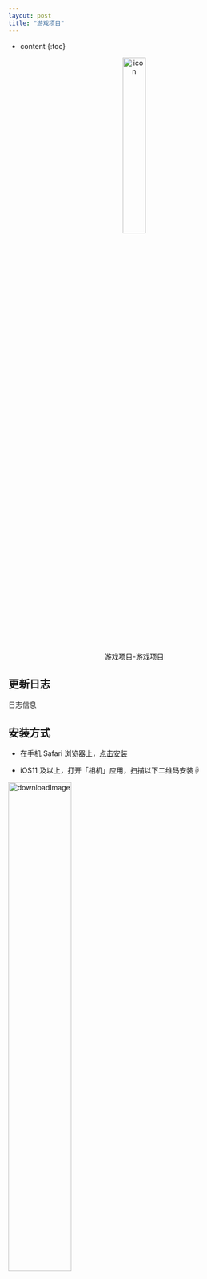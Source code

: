 ```yaml
---
layout: post
title: "游戏项目"
---
```


* content
{:toc}
<div align="center"> <img alt="icon" src="https://github.com/Zona007/ipa/releases/tag/HostedFile1.1/iosicon.png" width="30%"/> <p>游戏项目-游戏项目</p> </div>









## 更新日志

日志信息




## 安装方式

* 在手机 Safari 浏览器上，[点击安装](itms-services://?action=download-manifest&url=https://github.com/Zona007/ipa/blob/main/manifast.plis)


* iOS11 及以上，打开「相机」应用，扫描以下二维码安装☟

<img alt="downloadImage" src="https://github.com/Zona007/ipa/releases/tag/HostedFile1.3/item.png" width="50%"/>



